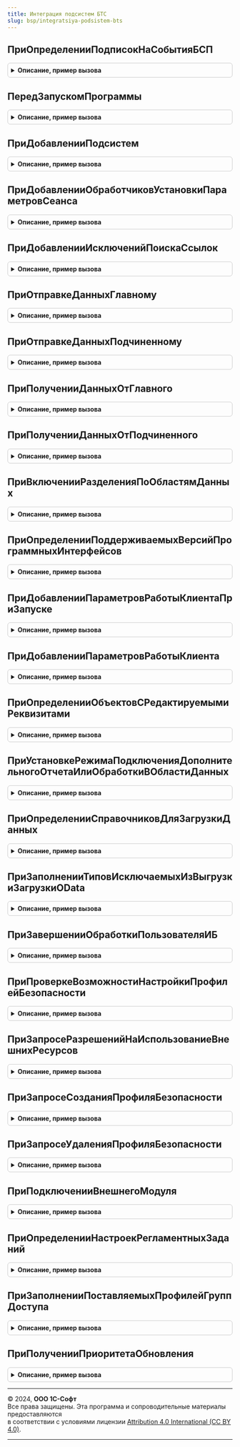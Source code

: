 ```yaml
---
title: Интеграция подсистем БТС
slug: bsp/integratsiya-podsistem-bts
---
```



## ПриОпределенииПодписокНаСобытияБСП
<details style="margin: 1em 0; padding: 0.5em; border: 1px solid #ccc; border-radius: 6px;">

<summary style="font-weight: bold; cursor: pointer;">Описание, пример вызова</summary>

```bsl
// Обработка программных событий, возникающих в подсистемах БСП.
// Только для вызовов из библиотеки БСП в БТС.

// Определяет события, на которые подписана эта библиотека.
//
// Параметры:
//  Подписки - Структура - Ключами свойств структуры являются имена событий, на которые
//           подписана эта библиотека.
//
Процедура ПриОпределенииПодписокНаСобытияБСП(Подписки) Экспорт
```

Пример вызова
```bsl
ИнтеграцияПодсистемБТС.ПриОпределенииПодписокНаСобытияБСП(Подписки) 
```
</details>

## ПередЗапускомПрограммы
<details style="margin: 1em 0; padding: 0.5em; border: 1px solid #ccc; border-radius: 6px;">

<summary style="font-weight: bold; cursor: pointer;">Описание, пример вызова</summary>

```bsl

// См. ОбщегоНазначенияПереопределяемый.ПередЗапускомПрограммы
Процедура ПередЗапускомПрограммы() Экспорт
```

Пример вызова
```bsl
ИнтеграцияПодсистемБТС.ПередЗапускомПрограммы() 
```
</details>

## ПриДобавленииПодсистем
<details style="margin: 1em 0; padding: 0.5em; border: 1px solid #ccc; border-radius: 6px;">

<summary style="font-weight: bold; cursor: pointer;">Описание, пример вызова</summary>

```bsl

// См. ПодсистемыКонфигурацииПереопределяемый.ПриДобавленииПодсистем
//
// Параметры:
// 	МодулиПодсистем - Массив из Строка - имена модулей.
Процедура ПриДобавленииПодсистем(МодулиПодсистем) Экспорт
```

Пример вызова
```bsl
ИнтеграцияПодсистемБТС.ПриДобавленииПодсистем(МодулиПодсистем) 
```
</details>

## ПриДобавленииОбработчиковУстановкиПараметровСеанса
<details style="margin: 1em 0; padding: 0.5em; border: 1px solid #ccc; border-radius: 6px;">

<summary style="font-weight: bold; cursor: pointer;">Описание, пример вызова</summary>

```bsl

// См. ОбщегоНазначенияПереопределяемый.ПриДобавленииОбработчиковУстановкиПараметровСеанса.
Процедура ПриДобавленииОбработчиковУстановкиПараметровСеанса(Обработчики) Экспорт
```

Пример вызова
```bsl
ИнтеграцияПодсистемБТС.ПриДобавленииОбработчиковУстановкиПараметровСеанса(Обработчики) 
```
</details>

## ПриДобавленииИсключенийПоискаСсылок
<details style="margin: 1em 0; padding: 0.5em; border: 1px solid #ccc; border-radius: 6px;">

<summary style="font-weight: bold; cursor: pointer;">Описание, пример вызова</summary>

```bsl

// См. ОбщегоНазначенияПереопределяемый.ПриДобавленииИсключенийПоискаСсылок
Процедура ПриДобавленииИсключенийПоискаСсылок(ИсключенияПоискаСсылок) Экспорт
```

Пример вызова
```bsl
ИнтеграцияПодсистемБТС.ПриДобавленииИсключенийПоискаСсылок(ИсключенияПоискаСсылок) 
```
</details>

## ПриОтправкеДанныхГлавному
<details style="margin: 1em 0; padding: 0.5em; border: 1px solid #ccc; border-radius: 6px;">

<summary style="font-weight: bold; cursor: pointer;">Описание, пример вызова</summary>

```bsl

// См. ПриОтправкеДанныхГлавномув синтаксис-помощнике
//
// Параметры:
//  ЭлементДанных - Произвольный - объект базы данных
//  ОтправкаЭлемента - ОтправкаЭлементаДанных
//  Получатель - ПланОбменаСсылка
Процедура ПриОтправкеДанныхГлавному(ЭлементДанных, ОтправкаЭлемента, Получатель) Экспорт
```

Пример вызова
```bsl
ИнтеграцияПодсистемБТС.ПриОтправкеДанныхГлавному(ЭлементДанных, ОтправкаЭлемента, Получатель) 
```
</details>

## ПриОтправкеДанныхПодчиненному
<details style="margin: 1em 0; padding: 0.5em; border: 1px solid #ccc; border-radius: 6px;">

<summary style="font-weight: bold; cursor: pointer;">Описание, пример вызова</summary>

```bsl

// См. ПриОтправкеДанныхПодчиненномув синтаксис-помощнике
//
// Параметры:
//  ЭлементДанных - Произвольный - объект базы данных
//  ОтправкаЭлемента - ОтправкаЭлементаДанных
//  СозданиеНачальногоОбраза - Булево
//  Получатель - ПланОбменаСсылка
Процедура ПриОтправкеДанныхПодчиненному(ЭлементДанных, ОтправкаЭлемента, СозданиеНачальногоОбраза, Получатель) Экспорт
```

Пример вызова
```bsl
ИнтеграцияПодсистемБТС.ПриОтправкеДанныхПодчиненному(ЭлементДанных, ОтправкаЭлемента, СозданиеНачальногоОбраза, Получатель) 
```
</details>

## ПриПолученииДанныхОтГлавного
<details style="margin: 1em 0; padding: 0.5em; border: 1px solid #ccc; border-radius: 6px;">

<summary style="font-weight: bold; cursor: pointer;">Описание, пример вызова</summary>

```bsl

// См. ПриПолученииДанныхОтГлавногов синтаксис-помощнике
//
// Параметры:
//  ЭлементДанных - Произвольный - объект базы данных
//  ПолучениеЭлемента - ПолучениеЭлементаДанных
//  ОтправкаНазад - Булево
//  Отправитель - ПланОбменаСсылка
Процедура ПриПолученииДанныхОтГлавного(ЭлементДанных, ПолучениеЭлемента, ОтправкаНазад, Отправитель) Экспорт
```

Пример вызова
```bsl
ИнтеграцияПодсистемБТС.ПриПолученииДанныхОтГлавного(ЭлементДанных, ПолучениеЭлемента, ОтправкаНазад, Отправитель) 
```
</details>

## ПриПолученииДанныхОтПодчиненного
<details style="margin: 1em 0; padding: 0.5em; border: 1px solid #ccc; border-radius: 6px;">

<summary style="font-weight: bold; cursor: pointer;">Описание, пример вызова</summary>

```bsl

// См. ПриПолученииДанныхОтПодчиненного в синтаксис-помощнике
//
// Параметры:
//  ЭлементДанных - Произвольный - объект базы данных
//  ПолучениеЭлемента - ПолучениеЭлементаДанных
//  ОтправкаНазад - Булево
//  Отправитель - ПланОбменаСсылка
Процедура ПриПолученииДанныхОтПодчиненного(ЭлементДанных, ПолучениеЭлемента, ОтправкаНазад, Отправитель) Экспорт
```

Пример вызова
```bsl
ИнтеграцияПодсистемБТС.ПриПолученииДанныхОтПодчиненного(ЭлементДанных, ПолучениеЭлемента, ОтправкаНазад, Отправитель) 
```
</details>

## ПриВключенииРазделенияПоОбластямДанных
<details style="margin: 1em 0; padding: 0.5em; border: 1px solid #ccc; border-radius: 6px;">

<summary style="font-weight: bold; cursor: pointer;">Описание, пример вызова</summary>

```bsl

// См. РаботаВМоделиСервисаПереопределяемый.ПриВключенииРазделенияПоОбластямДанных
Процедура ПриВключенииРазделенияПоОбластямДанных() Экспорт
```

Пример вызова
```bsl
ИнтеграцияПодсистемБТС.ПриВключенииРазделенияПоОбластямДанных() 
```
</details>

## ПриОпределенииПоддерживаемыхВерсийПрограммныхИнтерфейсов
<details style="margin: 1em 0; padding: 0.5em; border: 1px solid #ccc; border-radius: 6px;">

<summary style="font-weight: bold; cursor: pointer;">Описание, пример вызова</summary>

```bsl

// См. ОбщегоНазначенияПереопределяемый.ПриОпределенииПоддерживаемыхВерсийПрограммныхИнтерфейсов
// Параметры:
//  СтруктураПоддерживаемыхВерсий - Структура - в ключе указывается имя программного интерфейса,
//                                     а в значениях - массив строк с поддерживаемыми версиями этого интерфейса.
Процедура ПриОпределенииПоддерживаемыхВерсийПрограммныхИнтерфейсов(Знач СтруктураПоддерживаемыхВерсий) Экспорт
```

Пример вызова
```bsl
ИнтеграцияПодсистемБТС.ПриОпределенииПоддерживаемыхВерсийПрограммныхИнтерфейсов(СтруктураПоддерживаемыхВерсий) 
```
</details>

## ПриДобавленииПараметровРаботыКлиентаПриЗапуске
<details style="margin: 1em 0; padding: 0.5em; border: 1px solid #ccc; border-radius: 6px;">

<summary style="font-weight: bold; cursor: pointer;">Описание, пример вызова</summary>

```bsl

// См. СтандартныеПодсистемыКлиент.ПараметрыРаботыКлиентаПриЗапуске
// Параметры:
//   Параметры - Структура - имена и значения параметров работы клиента при запуске, которые необходимо задать.
Процедура ПриДобавленииПараметровРаботыКлиентаПриЗапуске(Параметры) Экспорт
```

Пример вызова
```bsl
ИнтеграцияПодсистемБТС.ПриДобавленииПараметровРаботыКлиентаПриЗапуске(Параметры) 
```
</details>

## ПриДобавленииПараметровРаботыКлиента
<details style="margin: 1em 0; padding: 0.5em; border: 1px solid #ccc; border-radius: 6px;">

<summary style="font-weight: bold; cursor: pointer;">Описание, пример вызова</summary>

```bsl

// См. СтандартныеПодсистемыКлиент.ПараметрыРаботыКлиента
//
// Параметры:
//   Параметры - Структура - имена и значения параметров работы клиента при запуске, которые необходимо задать.
Процедура ПриДобавленииПараметровРаботыКлиента(Параметры) Экспорт
```

Пример вызова
```bsl
ИнтеграцияПодсистемБТС.ПриДобавленииПараметровРаботыКлиента(Параметры) 
```
</details>

## ПриОпределенииОбъектовСРедактируемымиРеквизитами
<details style="margin: 1em 0; padding: 0.5em; border: 1px solid #ccc; border-radius: 6px;">

<summary style="font-weight: bold; cursor: pointer;">Описание, пример вызова</summary>

```bsl

// См. ГрупповоеИзменениеОбъектовПереопределяемый.ПриОпределенииОбъектовСРедактируемымиРеквизитами
//
// Параметры:
//  Объекты - Соответствие из КлючИЗначение
Процедура ПриОпределенииОбъектовСРедактируемымиРеквизитами(Объекты) Экспорт
```

Пример вызова
```bsl
ИнтеграцияПодсистемБТС.ПриОпределенииОбъектовСРедактируемымиРеквизитами(Объекты) 
```
</details>

## ПриУстановкеРежимаПодключенияДополнительногоОтчетаИлиОбработкиВОбластиДанных
<details style="margin: 1em 0; padding: 0.5em; border: 1px solid #ccc; border-radius: 6px;">

<summary style="font-weight: bold; cursor: pointer;">Описание, пример вызова</summary>

```bsl

// Устарела.
Процедура ПриУстановкеРежимаПодключенияДополнительногоОтчетаИлиОбработкиВОбластиДанных(ПоставляемаяОбработка, Экспорт
```

Пример вызова
```bsl
ИнтеграцияПодсистемБТС.ПриУстановкеРежимаПодключенияДополнительногоОтчетаИлиОбработкиВОбластиДанных(ПоставляемаяОбработка, );
```
</details>

## ПриОпределенииСправочниковДляЗагрузкиДанных
<details style="margin: 1em 0; padding: 0.5em; border: 1px solid #ccc; border-radius: 6px;">

<summary style="font-weight: bold; cursor: pointer;">Описание, пример вызова</summary>

```bsl

// См. ЗагрузкаДанныхИзФайлаПереопределяемый.ПриОпределенииСправочниковДляЗагрузкиДанных
//
// Параметры:
//  ЗагружаемыеСправочники - ТаблицаЗначений
Процедура ПриОпределенииСправочниковДляЗагрузкиДанных(ЗагружаемыеСправочники) Экспорт
```

Пример вызова
```bsl
ИнтеграцияПодсистемБТС.ПриОпределенииСправочниковДляЗагрузкиДанных(ЗагружаемыеСправочники) 
```
</details>

## ПриЗаполненииТиповИсключаемыхИзВыгрузкиЗагрузкиOData
<details style="margin: 1em 0; padding: 0.5em; border: 1px solid #ccc; border-radius: 6px;">

<summary style="font-weight: bold; cursor: pointer;">Описание, пример вызова</summary>

```bsl

// См. ИнтеграцияПодсистемБСП.ПриЗаполненииТиповИсключаемыхИзВыгрузкиЗагрузкиOData
//
// Параметры:
//  Типы - Массив из ОбъектМетаданных - объекты метаданных, исключаемые из выгрузки и загрузки.
Процедура ПриЗаполненииТиповИсключаемыхИзВыгрузкиЗагрузкиOData(Типы) Экспорт
```

Пример вызова
```bsl
ИнтеграцияПодсистемБТС.ПриЗаполненииТиповИсключаемыхИзВыгрузкиЗагрузкиOData(Типы) 
```
</details>

## ПриЗавершенииОбработкиПользователяИБ
<details style="margin: 1em 0; padding: 0.5em; border: 1px solid #ccc; border-radius: 6px;">

<summary style="font-weight: bold; cursor: pointer;">Описание, пример вызова</summary>

```bsl

// См. ПользователиСлужебныйВМоделиСервиса.ПриЗавершенииОбработкиПользователяИБ
//
// Параметры:
//  Пользователь - СправочникСсылка.Пользователи
Процедура ПриЗавершенииОбработкиПользователяИБ(Пользователь) Экспорт
```

Пример вызова
```bsl
ИнтеграцияПодсистемБТС.ПриЗавершенииОбработкиПользователяИБ(Пользователь) 
```
</details>

## ПриПроверкеВозможностиНастройкиПрофилейБезопасности
<details style="margin: 1em 0; padding: 0.5em; border: 1px solid #ccc; border-radius: 6px;">

<summary style="font-weight: bold; cursor: pointer;">Описание, пример вызова</summary>

```bsl

// См. РаботаВБезопасномРежимеПереопределяемый.ПриПроверкеВозможностиНастройкиПрофилейБезопасности
Процедура ПриПроверкеВозможностиНастройкиПрофилейБезопасности(Отказ) Экспорт
```

Пример вызова
```bsl
ИнтеграцияПодсистемБТС.ПриПроверкеВозможностиНастройкиПрофилейБезопасности(Отказ) 
```
</details>

## ПриЗапросеРазрешенийНаИспользованиеВнешнихРесурсов
<details style="margin: 1em 0; padding: 0.5em; border: 1px solid #ccc; border-radius: 6px;">

<summary style="font-weight: bold; cursor: pointer;">Описание, пример вызова</summary>

```bsl

// См. РаботаВБезопасномРежимеПереопределяемый.ПриЗапросеРазрешенийНаИспользованиеВнешнихРесурсов
Процедура ПриЗапросеРазрешенийНаИспользованиеВнешнихРесурсов(Знач ПрограммныйМодуль, Экспорт
```

Пример вызова
```bsl
ИнтеграцияПодсистемБТС.ПриЗапросеРазрешенийНаИспользованиеВнешнихРесурсов(ПрограммныйМодуль, );
```
</details>

## ПриЗапросеСозданияПрофиляБезопасности
<details style="margin: 1em 0; padding: 0.5em; border: 1px solid #ccc; border-radius: 6px;">

<summary style="font-weight: bold; cursor: pointer;">Описание, пример вызова</summary>

```bsl

// См. РаботаВБезопасномРежимеПереопределяемый.ПриЗапросеСозданияПрофиляБезопасности
Процедура ПриЗапросеСозданияПрофиляБезопасности(Знач ПрограммныйМодуль, Экспорт
```

Пример вызова
```bsl
ИнтеграцияПодсистемБТС.ПриЗапросеСозданияПрофиляБезопасности(ПрограммныйМодуль, );
```
</details>

## ПриЗапросеУдаленияПрофиляБезопасности
<details style="margin: 1em 0; padding: 0.5em; border: 1px solid #ccc; border-radius: 6px;">

<summary style="font-weight: bold; cursor: pointer;">Описание, пример вызова</summary>

```bsl

// См. РаботаВБезопасномРежимеПереопределяемый.ПриЗапросеУдаленияПрофиляБезопасности
Процедура ПриЗапросеУдаленияПрофиляБезопасности(Знач ПрограммныйМодуль, Экспорт
```

Пример вызова
```bsl
ИнтеграцияПодсистемБТС.ПриЗапросеУдаленияПрофиляБезопасности(ПрограммныйМодуль, );
```
</details>

## ПриПодключенииВнешнегоМодуля
<details style="margin: 1em 0; padding: 0.5em; border: 1px solid #ccc; border-radius: 6px;">

<summary style="font-weight: bold; cursor: pointer;">Описание, пример вызова</summary>

```bsl

// См. РаботаВБезопасномРежимеПереопределяемый.ПриПодключенииВнешнегоМодуля
Процедура ПриПодключенииВнешнегоМодуля(Знач ВнешнийМодуль, Экспорт
```

Пример вызова
```bsl
ИнтеграцияПодсистемБТС.ПриПодключенииВнешнегоМодуля(ВнешнийМодуль, );
```
</details>

## ПриОпределенииНастроекРегламентныхЗаданий
<details style="margin: 1em 0; padding: 0.5em; border: 1px solid #ccc; border-radius: 6px;">

<summary style="font-weight: bold; cursor: pointer;">Описание, пример вызова</summary>

```bsl

// См. РегламентныеЗаданияПереопределяемый.ПриОпределенииНастроекРегламентныхЗаданий
Процедура ПриОпределенииНастроекРегламентныхЗаданий(Настройки) Экспорт
```

Пример вызова
```bsl
ИнтеграцияПодсистемБТС.ПриОпределенииНастроекРегламентныхЗаданий(Настройки) 
```
</details>

## ПриЗаполненииПоставляемыхПрофилейГруппДоступа
<details style="margin: 1em 0; padding: 0.5em; border: 1px solid #ccc; border-radius: 6px;">

<summary style="font-weight: bold; cursor: pointer;">Описание, пример вызова</summary>

```bsl

// См. УправлениеДоступомПереопределяемый.ПриЗаполненииПоставляемыхПрофилейГруппДоступа
Процедура ПриЗаполненииПоставляемыхПрофилейГруппДоступа(ОписанияПрофилей, ПараметрыОбновления) Экспорт
```

Пример вызова
```bsl
ИнтеграцияПодсистемБТС.ПриЗаполненииПоставляемыхПрофилейГруппДоступа(ОписанияПрофилей, ПараметрыОбновления) 
```
</details>

## ПриПолученииПриоритетаОбновления
<details style="margin: 1em 0; padding: 0.5em; border: 1px solid #ccc; border-radius: 6px;">

<summary style="font-weight: bold; cursor: pointer;">Описание, пример вызова</summary>

```bsl

// См. ИнтеграцияПодсистемБСП.ПриПолученииПриоритетаОбновления.
Процедура ПриПолученииПриоритетаОбновления(Приоритет) Экспорт
```

Пример вызова
```bsl
ИнтеграцияПодсистемБТС.ПриПолученииПриоритетаОбновления(Приоритет) 
```
</details>

---

© 2024, **ООО 1С-Софт**  
Все права защищены. Эта программа и сопроводительные материалы предоставляются  
в соответствии с условиями лицензии [Attribution 4.0 International (CC BY 4.0)](https://creativecommons.org/licenses/by/4.0/legalcode).

---
